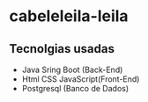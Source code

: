 # cabeleleila-leila
## Tecnolgias usadas 
- Java Sring Boot (Back-End)
- Html CSS JavaScript(Front-End)
- Postgresql (Banco de Dados)

